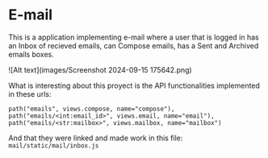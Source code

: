 # E-mail
This is a application implementing e-mail where a user that is logged in has an Inbox of recieved emails, can Compose emails, has a Sent and Archived emails boxes. 

![Alt text](images/Screenshot 2024-09-15 175642.png)


What is interesting about this proyect is the API functionalities implemented in these urls:

```
path("emails", views.compose, name="compose"),
path("emails/<int:email_id>", views.email, name="email"),
path("emails/<str:mailbox>", views.mailbox, name="mailbox")
```

And that they were linked and made work in this file:
`mail/static/mail/inbox.js`

